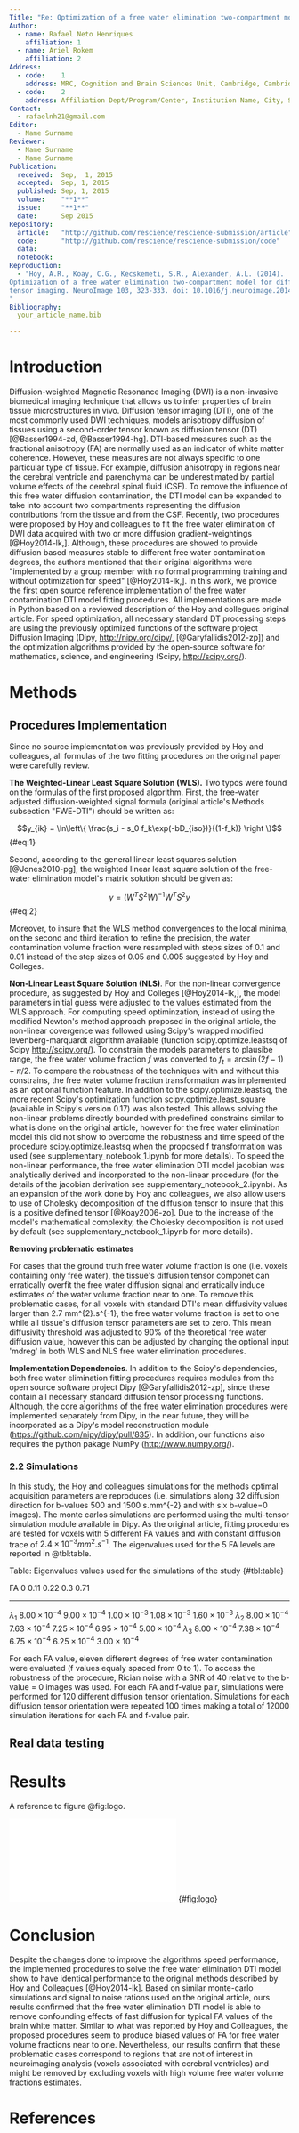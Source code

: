 ```yaml
---
Title: "Re: Optimization of a free water elimination two-compartment model for diffusion tensor imaging."
Author:
  - name: Rafael Neto Henriques
    affiliation: 1
  - name: Ariel Rokem
    affiliation: 2
Address:
  - code:    1
    address: MRC, Cognition and Brain Sciences Unit, Cambridge, Cambridgeshire, UK
  - code:    2
    address: Affiliation Dept/Program/Center, Institution Name, City, State, Country
Contact:
  - rafaelnh21@gmail.com
Editor:
  - Name Surname
Reviewer:
  - Name Surname
  - Name Surname
Publication:
  received:  Sep,  1, 2015
  accepted:  Sep, 1, 2015
  published: Sep, 1, 2015
  volume:    "**1**"
  issue:     "**1**"
  date:      Sep 2015
Repository:
  article:   "http://github.com/rescience/rescience-submission/article"
  code:      "http://github.com/rescience/rescience-submission/code"
  data:      
  notebook:  
Reproduction:
  - "Hoy, A.R., Koay, C.G., Kecskemeti, S.R., Alexander, A.L. (2014).
Optimization of a free water elimination two-compartment model for diffusion
tensor imaging. NeuroImage 103, 323-333. doi: 10.1016/j.neuroimage.2014.09.053
"
Bibliography:
  your_article_name.bib

---
```


# Introduction

Diffusion-weighted Magnetic Resonance Imaging (DWI) is a non-invasive biomedical
imaging technique that allows us to infer properties of brain tissue
microstructures in vivo. Diffusion tensor imaging (DTI), one of the most
commonly used DWI techniques, models anisotropy diffusion of tissues using a
second-order tensor known as diffusion tensor (DT) [@Basser1994-zd, @Basser1994-hg].
DTI-based measures such as the fractional anisotropy (FA) are
normally used as an indicator of white matter coherence. However, these measures
are not always specific to one particular type of tissue. For example, diffusion
anisotropy in regions near the cerebral ventricle and parenchyma can be
underestimated by partial volume effects of the cerebral spinal fluid (CSF). To
remove the influence of this free water diffusion contamination, the DTI model
can be expanded to take into account two compartments representing the diffusion
contributions from the tissue and from the CSF. Recently, two procedures were
proposed by Hoy and colleagues to fit the free water elimination of
DWI data acquired with two or more diffusion gradient-weightings [@Hoy2014-lk,].
Although, these procedures are showed to provide diffusion based measures stable
to different free water contamination degrees, the authors mentioned that their
original algorithms were "implemented by a group member with no formal programming
training and without optimization for speed" [@Hoy2014-lk,]. In this work, we provide
the first open source reference implementation of the free water contamination DTI
model fitting procedures. All implementations are made in Python based on a
reviewed description of the Hoy and collegues original article. For speed optimization,
all necessary standard DT processing steps are using the previously optimized functions
of the software project Diffusion Imaging (Dipy, http://nipy.org/dipy/,  [@Garyfallidis2012-zp]) 
and the optimization algorithms provided by the open-source software for mathematics, science,
and engineering (Scipy, http://scipy.org/).

# Methods

## Procedures Implementation

Since no source implementation was previously provided by Hoy and
colleagues, all formulas of the two fitting procedures on the original paper were
carefully review.

**The Weighted-Linear Least Square Solution (WLS).** Two typos were found
on the formulas of the first proposed algorithm. First, the free-water adjusted
diffusion-weighted signal formula (original article's Methods subsection
"FWE-DTI") should be written as:

$$y_{ik} = \ln\left\{ \frac{s_i - s_0 f_k\exp(-bD_{iso})}{(1-f_k)} \right \}$$ {#eq:1}

Second, according to the general linear least squares solution [@Jones2010-pg],
the weighted linear least square solution of the free-water elimination model's
matrix solution should be given as:

$$\gamma = (W^TS^2W)^{-1}W^{T}S^{2}y$$ {#eq:2}

Moreover, to insure that the WLS method convergences to the local minima,
on the second and third iteration to refine the precision, the water
contamination volume fraction were resampled with steps sizes of 0.1 and 0.01
instead of the step sizes of 0.05 and 0.005 suggested by Hoy and Colleges.

**Non-Linear Least Square Solution (NLS)**. For the non-linear convergence
procedure, as suggested by Hoy and Colleges [@Hoy2014-lk,], the model parameters initial
guess were adjusted to the values estimated from the WLS approach. For computing
speed optiminzation, instead of using the modified Newton's method approach
proposed in the original article, the non-linear covergence was followed using
Scipy's wrapped modified levenberg-marquardt algorithm available (function 
scipy.optimize.leastsq of Scipy http://scipy.org/). To constrain the
models parameters to plausibe range, the free water volume fraction $f$ was
converted to $f_t = \arcsin (2f-1) + \pi / 2$. To compare the robustness of the
techniques with and without this constrains, the free water volume fraction
transformation was implemented as an optional function feature. In addition to
the scipy.optimize.leastsq, the more recent Scipy's optimization function
scipy.optimize.least_square (available in Scipy's version 0.17) was also tested.
This allows solving the non-linear problems directly bounded with predefined
constrains similar to what is done on the original article, however for the
free water elimination model this did not show to overcome the robustness
and time speed of the procedure scipy.optimize.leastsq when the proposed f
transformation was used (see supplementary_notebook_1.ipynb for more details).
To speed the non-linear performance, the free water elimination DTI model jacobian
was analytically derived and incorporated to the non-linear procedure (for the details
of the jacobian derivation see supplementary_notebook_2.ipynb). As an expansion of
the work done by Hoy and colleagues, we also allow users to use of Cholesky
decomposition of the diffusion tensor to insure that this is a positive defined tensor
[@Koay2006-zo]. Due to the increase of the model's mathematical complexity, the
Cholesky decomposition is not used by default (see supplementary_notebook_1.ipynb
for more details).

**Removing problematic estimates**

For cases that the ground truth free water volume fraction is one (i.e. voxels
containing only free water), the tissue's diffusion tensor componet can erratically 
overfit the free water diffusion signal and erratically induce estimates of
the water volume fraction near to one. To remove this problematic cases, for all voxels with
standard DTI's mean diffusivity values larger than 2.7 mm^{2}.s^{-1}, the free
water volume fraction is set to one while all tissue's diffusion tensor
parameters are set to zero. This mean diffusivity threshold was adjusted to 90%
of the theoretical free water diffusion value, however this can be adjusted by
changing the optional input 'mdreg' in both WLS and NLS free water elimination
procedures.

**Implementation Dependencies**. In addition to the Scipy's dependencies, both
free water elimination fitting procedures requires modules from the open source
software project Dipy  [@Garyfallidis2012-zp], since these contain all necessary
standard diffusion tensor processing functions. Although, the core algorithms of
the free water elimination procedures were implemented separately from Dipy,
in the near future, they will be incorporated as a Dipy's model reconstruction
module (https://github.com/nipy/dipy/pull/835). In addition, our functions also
requires the python pakage NumPy (http://www.numpy.org/).

### 2.2 Simulations
In this study, the Hoy and colleagues simulations for the methods optimal
acquisition parameters are reproduces (i.e. simulations along 32 diffusion
direction for b-values 500 and 1500 s.mm^{-2} and with six b-value=0 images).
The monte carlos simulations are performed using the multi-tensor simulation
module available in Dipy. As the original article, fitting procedures are
tested for voxels with 5 different FA values and with constant diffusion trace
of $2.4 \times 10^{-3} mm^{2}.s^{-1}$. The eigenvalues used for the 5 FA levels
are reported in @tbl:table.

Table: Eigenvalues values used for the simulations of the study {#tbl:table}

FA            0                      0.11                   0.22                   0.3                    0.71
------------ ---------------------- ---------------------- ---------------------- ---------------------- ----------------------
$\lambda_1$  $8.00 \times 10^{-4}$  $9.00 \times 10^{-4}$  $1.00 \times 10^{-3}$  $1.08 \times 10^{-3}$  $1.60 \times 10^{-3}$
$\lambda_2$  $8.00 \times 10^{-4}$  $7.63 \times 10^{-4}$  $7.25 \times 10^{-4}$  $6.95 \times 10^{-4}$  $5.00 \times 10^{-4}$
$\lambda_3$  $8.00 \times 10^{-4}$  $7.38 \times 10^{-4}$  $6.75 \times 10^{-4}$  $6.25 \times 10^{-4}$  $3.00 \times 10^{-4}$

For each FA value, eleven different degrees of free water contamination were
evaluated (f values equaly spaced from 0 to 1). To access the robustness of the
procedure, Rician noise with a SNR of 40 relative to the b-value = 0 images was
used. For each FA and f-value pair, simulations were performed for 120
different diffusion tensor orientation. Simulations for each diffusion tensor
orientation were repeated 100 times making a total of 12000 simulation
iterations for each FA and f-value pair.

## Real data testing

# Results

A reference to figure @fig:logo.

![Figure caption](rescience-logo.pdf) {#fig:logo}

# Conclusion

Despite the changes done to improve the algorithms speed performance, the
implemented procedures to solve the free water elimination DTI model show to
have identical performance to the original methods described by Hoy and
Colleagues [@Hoy2014-lk]. Based on similar monte-carlo simulations and
signal to noise rations used on the original article, ours results confirmed
that the free water elimination DTI model is able to remove confounding effects
of fast diffusion for typical FA values of the brain white matter. Similar to
what was reported by Hoy and Colleagues, the proposed procedures seem to produce
biased values of FA for free water volume fractions near to one. Nevertheless, 
our results confirm that these problematic cases correspond to regions that are not
of interest in neuroimaging analysis (voxels associated with cerebral ventricles)
and might be removed by excluding voxels with high volume free water volume
fractions estimates.


# References
